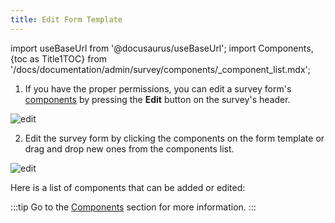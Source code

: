 ```yaml
---
title: Edit Form Template
---
```

import useBaseUrl from '@docusaurus/useBaseUrl';
import Components, {toc as Title1TOC} from '/docs/documentation/admin/survey/components/_component_list.mdx'; 

1. If you have the proper permissions, you can edit a survey form's [components](/docs/documentation/admin/survey/components_overview) by pressing the **Edit** button on the survey's header.

<div className="img_sizing">

![edit](/img/survey_edit_template_01.png)

</div>

2. Edit the survey form by clicking the components on the form template or drag and drop new ones from the components list.

<div className="img_sizing">

![edit](/img/survey_edit_template_02.png)

</div>

Here is a list of components that can be added or edited:

<Components/>

:::tip
Go to the [Components](/docs/documentation/admin/survey/components_overview) section for more information.
:::